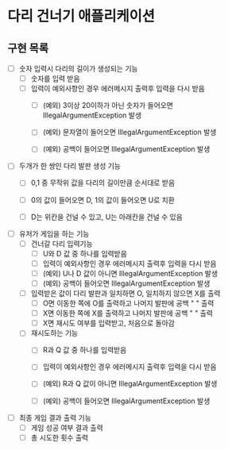 # 다리 건너기 애플리케이션
 
## 구현 목록

 
  - [ ] 숫자 입력시 다리의 길이가 생성되는 기능
      - [ ] 숫자를 입력 받음
      - [ ] 입력이 예외사항인 경우 에러메시지 출력후 입력을 다시 받음
          - [ ] (예외) 3이상 20이하가 아닌 숫자가 들어오면 IllegalArgumentException 발생
          - [ ] (예외) 문자열이 들어오면 IllegalArgumentException 발생
          - [ ] (예외) 공백이 들어오면 IllegalArgumentException 발생


  - [ ] 두개가 한 쌍인 다리 발판 생성 기능
      - [ ] 0,1 중 무작위 값을 다리의 길이만큼 순서대로 받음
      - [ ] 0의 값이 들어오면 D, 1의 값이 들어오면 U로 치환
      - [ ] D는 위칸을 건널 수 있고, U는 아래칸을 건널 수 있음
  

  - [ ] 유저가 게임을 하는 기능
      - [ ] 건너갈 다리 입력기능 
          - [ ] U와 D 값 중 하나를 입력받음
          - [ ] 입력이 예외사항인 경우 에러메시지 출력후 입력을 다시 받음
          - [ ] (예외) U나 D 값이 아니면 IllegalArgumentException 발생
          - [ ] (예외) 공백이 들어오면 IllegalArgumentException 발생
      - [ ] 입력받은 값이 다리 발판과 일치하면 O, 일치하지 않으면 X를 출력
          - [ ] O면 이동한 쪽에 O를 출력하고 나머지 발판에 공백 " " 출력
          - [ ] X면 이동한 쪽에 X를 출력하고 나머지 발판에 공백 " " 출력
          - [ ] X면 재시도 여부를 입력받고, 처음으로 돌아감
      - [ ] 재시도하는 기능
          - [ ] R과 Q 값 중 하나를 입력받음
          - [ ] 입력이 예외사항인 경우 에러메시지 출력후 입력을 다시 받음
          - [ ] (예외) R과 Q 값이 아니면 IllegalArgumentException 발생
          - [ ] (예외) 공백이 들어오면 IllegalArgumentException 발생
  
      
  - [ ] 최종 게임 결과 출력 기능
      - [ ] 게임 성공 여부 결과 출력
      - [ ] 총 시도한 횟수 출력